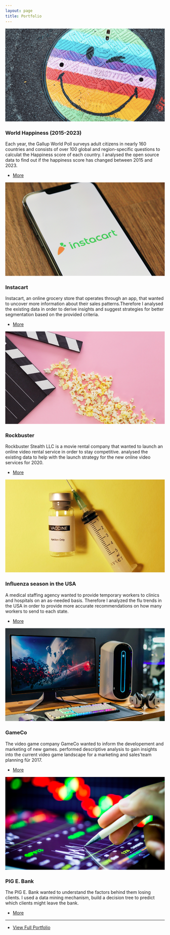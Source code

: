 ```yaml
---
layout: page
title: Portfolio
---
```


<!-- Section -->
<section>
	<div class="posts">
		<article>
			<a href="#" class="image"><img src="assets/images/Happiness Kopie.png" alt="" /></a>
			<h3>World Happiness (2015-2023)</h3>
			<p>Each year, the Gallup World Poll surveys adult citizens in nearly 160 countries and consists of over 100 global and region-specific questions to calculat the Happiness score of each country. I analysed the open source data to find out if the happiness score has changed between 2015 and 2023.
</p>
			<ul class="actions">
				<li><a href="#" class="button">More</a></li>
			</ul>
		</article>
		<article>
			<a href="#" class="image"><img src="assets/images/Instacart.png" alt="" /></a>
			<h3>Instacart</h3>
			<p>Instacart, an online grocery store that operates through an app, that wanted to uncover more information about their sales patterns.Therefore I analysed the existing data in order to derive insights and suggest strategies for better segmentation based on the provided criteria.
</p>
			<ul class="actions">
				<li><a href="#" class="button">More</a></li>
			</ul>
		</article>
		<article>
			<a href="#" class="image"><img src="assets/images/Rockbuster.png" alt="" /></a>
			<h3>Rockbuster</h3>
			<p>Rockbuster Stealth LLC is a movie rental company that wanted to launch an online video rental service in order to stay competitive. analysed the existing data to help with the launch strategy for the new online video services for 2020. </p>
			<ul class="actions">
				<li><a href="#" class="button">More</a></li>
			</ul>
		</article>
		<article>
			<a href="#" class="image"><img src="assets/images/Influenza.png" alt="" /></a>
			<h3>Influenza season in the USA </h3>
			<p>A medical staffing agency wanted to provide temporary workers to clinics and hospitals on an as-needed basis. Therefore I analyzed the flu trends in the USA in order to provide more accurate recommendations on how many workers to send to each state. </p>
			<ul class="actions">
				<li><a href="#" class="button">More</a></li>
			</ul>
		</article>
		<article>
			<a href="#" class="image"><img src="assets/images/Gameco.png" alt="" /></a>
			<h3>GameCo</h3>
			<p>The video game company GameCo wanted to inform the developement and marketing of new games.  performed descriptive analysis to gain insights into the current video game landscape for a marketing and sales’team planning für 2017.</p>
			<ul class="actions">
				<li><a href="#" class="button">More</a></li>
			</ul>
		</article>
		<article>
			<a href="#" class="image"><img src="assets/images/Pbang.png" alt="" /></a>
			<h3>PIG E. Bank</h3>
			<p>The PIG E. Bank wanted to understand the factors behind them losing clients. I used a data mining mechanism, build a decision tree to predict which clients might leave the bank.</p>
			<ul class="actions">
				<li><a href="#" class="button">More</a></li>
			</ul>
		</article>
	</div>
</section>
<hr class="major" />
<section>
	<div>
		<ul class="actions fit">
			<li><a href="{{ 'generic.html' | absolute_url }}" class="button special fit">View Full Portfolio</a></li></ul>
   </div>
</section>
